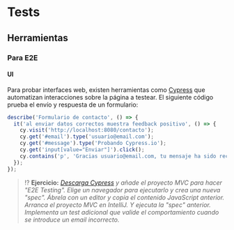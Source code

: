# Tests

## Herramientas

### Para E2E

#### UI

Para probar interfaces web, existen herramientas como [Cypress](https://www.cypress.io/) que automatizan interacciones sobre la página a testear. El siguiente código prueba el envío y respuesta de un formulario:

```js
describe('Formulario de contacto', () => {
  it('al enviar datos correctos muestra feedback positivo', () => {
    cy.visit('http://localhost:8080/contacto');
    cy.get('#email').type('usuario@email.com');
    cy.get('#message').type('Probando Cypress.io');
    cy.get('input[value="Enviar"]').click();
    cy.contains('p', 'Gracias usuario@email.com, tu mensaje ha sido recibido.');
  });
});
```

> ⁉️ **Ejercicio:** _[Descarga Cypress](https://download.cypress.io/app) y añade el proyecto MVC para hacer "E2E Testing". Elige un navegador para ejecutarlo y crea una nueva "spec". Ábrela con un editor y copia el contenido JavaScript anterior. Arranca el proyecto MVC en IntelliJ. Y ejecuta la "spec" anterior. Implementa un test adicional que valide el comportamiento cuando se introduce un email incorrecto._

